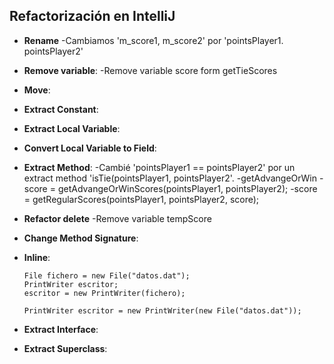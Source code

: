 
## Refactorización en IntelliJ



* **Rename** 
-Cambiamos 'm_score1, m_score2' por 'pointsPlayer1. pointsPlayer2'
* **Remove variable**:
-Remove variable score form getTieScores
* **Move**: 
* **Extract Constant**: 
* **Extract Local Variable**:

* **Convert Local Variable to Field**: 
* **Extract Method**:
 -Cambié 'pointsPlayer1 == pointsPlayer2' por un extract method  'isTie(pointsPlayer1, pointsPlayer2'.
 -getAdvangeOrWin
 -score = getAdvangeOrWinScores(pointsPlayer1, pointsPlayer2);
 -score = getRegularScores(pointsPlayer1, pointsPlayer2, score);
*  **Refactor delete**
 -Remove variable tempScore

* **Change Method Signature**:

* **Inline**:
  ```
  File fichero = new File("datos.dat");
  PrintWriter escritor;
  escritor = new PrintWriter(fichero);

  PrintWriter escritor = new PrintWriter(new File("datos.dat"));
  ```
  
* **Extract Interface**: 
* **Extract Superclass**: 


